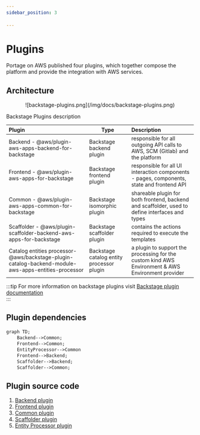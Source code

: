 ```yaml
---
sidebar_position: 3

---
```


# Plugins

Portage on AWS published four plugins, which together compose the platform and provide the integration with AWS services.

## Architecture

<p align="center">
![backstage-plugins.png](/img/docs/backstage-plugins.png)
</p>

Backstage Plugins description

| Plugin | Type  | Description |
| :------------------- | ---- | :----------------------------------------------------------------------------------------- |
| Backend - @aws/plugin-aws-apps-backend-for-backstage| Backstage backend plugin | responsible for all outgoing API calls to AWS, SCM (Gitlab) and the platform |
| Frontend - @aws/plugin-aws-apps-for-backstage| Backstage frontend plugin | responsible for all UI interaction components - pages, components, state and frontend API |
| Common - @aws/plugin-aws-apps-common-for-backstage| Backstage isomorphic plugin | shareable plugin for both frontend, backend and scaffolder, used to define interfaces and types |
| Scaffolder - @aws/plugin-scaffolder-backend-aws-apps-for-backstage| Backstage scaffolder plugin | contains the actions required to execute the templates |
| Catalog entities processor-  @aws/backstage-plugin-catalog-backend-module-aws-apps-entities-processor | Backstage catalog entity processor plugin | a plugin to support the processing for the custom kind AWS Environment & AWS Environment provider |

:::tip
For more information on backstage plugins visit [Backstage plugin documentation](https://backstage.io/docs/plugins/backend-plugin/#creating-a-backend-plugin)  
:::

## Plugin dependencies  

```mermaid
graph TD;
    Backend-->Common;
    Frontend-->Common;
    EntityProcessor-->Common
    Frontend-->Backend;
    Scaffolder-->Backend;
    Scaffolder-->Common;
```

## Plugin source code

1. [Backend plugin](https://github.com/DigiTransHQ/portage/blob/main/backstage-plugins/plugins/aws-apps-backend/README.md)
2. [Frontend plugin](https://github.com/DigiTransHQ/portage/blob/main/backstage-plugins/plugins/aws-apps/README.md)
3. [Common plugin](https://github.com/DigiTransHQ/portage/blob/main/backstage-plugins/plugins/aws-apps-common/README.md)
4. [Scaffolder plugin](https://github.com/DigiTransHQ/portage/blob/main/backstage-plugins/plugins/scaffolder-backend-module-aws-apps/README.md)
5. [Entity Processor plugin](https://github.com/DigiTransHQ/portage/blob/main/backstage-plugins/plugins/catalog-backend-module-aws-apps-entities-processor/README.md)
